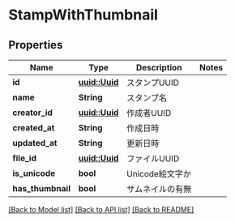 # StampWithThumbnail

## Properties

Name | Type | Description | Notes
------------ | ------------- | ------------- | -------------
**id** | [**uuid::Uuid**](uuid::Uuid.md) | スタンプUUID | 
**name** | **String** | スタンプ名 | 
**creator_id** | [**uuid::Uuid**](uuid::Uuid.md) | 作成者UUID | 
**created_at** | **String** | 作成日時 | 
**updated_at** | **String** | 更新日時 | 
**file_id** | [**uuid::Uuid**](uuid::Uuid.md) | ファイルUUID | 
**is_unicode** | **bool** | Unicode絵文字か | 
**has_thumbnail** | **bool** | サムネイルの有無 | 

[[Back to Model list]](../README.md#documentation-for-models) [[Back to API list]](../README.md#documentation-for-api-endpoints) [[Back to README]](../README.md)


